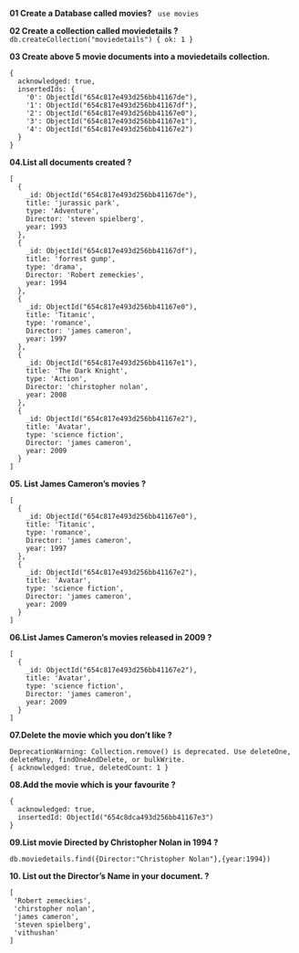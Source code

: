 **01  Create a Database called movies?**
  ``` use movies```

**02  Create a collection called moviedetails ?**
    ``` 
    db.createCollection("moviedetails")
        { ok: 1 }
        ```

 **03 Create above 5 movie documents into a moviedetails collection.**

``` movies> db.moviedetails.insertMany([{title:"jurassic park",type:"Adventure",Director:"steven spielberg",year:1993},{title:"forrest gump",type:"drama",Director:"Robert zemeckies",year:1994},{title:"Titanic",type:"romance",Director:"james cameron",year:1997},{title:"The Dark Knight",type:"Action",Director:"chirstopher nolan",year:2008},{title:"Avatar",type:"science fiction",Director:"james cameron",year:2009}])
{
  acknowledged: true,
  insertedIds: {
    '0': ObjectId("654c817e493d256bb41167de"),
    '1': ObjectId("654c817e493d256bb41167df"),
    '2': ObjectId("654c817e493d256bb41167e0"),
    '3': ObjectId("654c817e493d256bb41167e1"),
    '4': ObjectId("654c817e493d256bb41167e2")
  }
}
```


 **04.List all documents created ?**



``` movies> db.moviedetails.find()
[
  {
    _id: ObjectId("654c817e493d256bb41167de"),
    title: 'jurassic park',
    type: 'Adventure',
    Director: 'steven spielberg',
    year: 1993
  },
  {
    _id: ObjectId("654c817e493d256bb41167df"),
    title: 'forrest gump',
    type: 'drama',
    Director: 'Robert zemeckies',
    year: 1994
  },
  {
    _id: ObjectId("654c817e493d256bb41167e0"),
    title: 'Titanic',
    type: 'romance',
    Director: 'james cameron',
    year: 1997
  },
  {
    _id: ObjectId("654c817e493d256bb41167e1"),
    title: 'The Dark Knight',
    type: 'Action',
    Director: 'chirstopher nolan',
    year: 2008
  },
  {
    _id: ObjectId("654c817e493d256bb41167e2"),
    title: 'Avatar',
    type: 'science fiction',
    Director: 'james cameron',
    year: 2009
  }
]
```

**05. List James Cameron’s movies ?**

```movies> db.moviedetails.find({Director:"james cameron"})
[
  {
    _id: ObjectId("654c817e493d256bb41167e0"),
    title: 'Titanic',
    type: 'romance',
    Director: 'james cameron',
    year: 1997
  },
  {
    _id: ObjectId("654c817e493d256bb41167e2"),
    title: 'Avatar',
    type: 'science fiction',
    Director: 'james cameron',
    year: 2009
  }
]
```




**06.List  James Cameron’s movies released in 2009 ?**


```movies> db.moviedetails.find({year:2009})
[
  {
    _id: ObjectId("654c817e493d256bb41167e2"),
    title: 'Avatar',
    type: 'science fiction',
    Director: 'james cameron',
    year: 2009
  }
]
```
**07.Delete the movie which you don’t like ?**
```movies> db.moviedetails.remove({title:"Titanic",type:"romance",Director:"james cameron",year:1997})
DeprecationWarning: Collection.remove() is deprecated. Use deleteOne, deleteMany, findOneAndDelete, or bulkWrite.
{ acknowledged: true, deletedCount: 1 }
```


**08.Add the movie which is your favourite ?**
```movies> db.moviedetails.insertOne({title:"LEO",type:"Action",Director:"vithushan",year:2023})
{
  acknowledged: true,
  insertedId: ObjectId("654c8dca493d256bb41167e3")
}
```


**09.List movie Directed  by Christopher Nolan in 1994 ?**

```
db.moviedetails.find({Director:"Christopher Nolan"},{year:1994})

```



**10.  List out the Director’s Name in your document. ?**
 ```   movies> db.moviedetails.distinct("Director")
[
  'Robert zemeckies',
  'chirstopher nolan',
  'james cameron',
  'steven spielberg',
  'vithushan'
]
```



